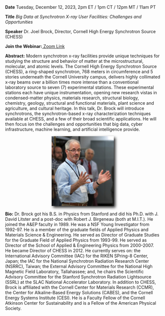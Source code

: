 **Date** Tuesday, December 12, 2023, 2pm ET / 1pm CT / 12pm MT / 11am PT

**Title** _Big Data at Synchrotron X-ray User Facilities: Challenges and Opportunities_

**Speaker** Dr. Joel Brock, Director, Cornell High Energy Synchrotron Source (CHESS)

<!-- <p align=center> -->
<!-- <img src="assets/images/preview-seminar.png" width="40%" style="filter: drop-shadow(5px 5px 5px #222);"/>
</p>  -->

<!-- <p align=center>
<a target="_blank" href='https://youtu.be/kOHZ6I_w1ws'>Video Link</a>
</p>  -->

<!-- **Seminar Recording**

<p align=center>
<a href="https://drive.google.com/file/d/1g-bShhrgKtl_cFaSf29hI1O2Rk_-LjqY/view?usp=share_link" target="_blank"> <img src="assets/images/jacobs_cover.png" width="60%" style="filter: drop-shadow(5px 5px 5px #222);"/></a>
<br>
<a href="https://drive.google.com/file/d/1g-bShhrgKtl_cFaSf29hI1O2Rk_-LjqY/view?usp=share_link" target="_blank">Recording</a>
</p> -->

**Join the Webinar:**<a target="_blank" href='https://ucsd.zoom.us/j/98999749335#success'> Zoom Link</a>

**Abstract:** Modern synchrotron x-ray facilities provide unique techniques for studying the structure and behavior of matter at the microstructural, molecular, and atomic levels. The Cornell High Energy Synchrotron Source (CHESS), a ring-shaped synchrotron, 768 meters in circumference and 5 stories underneath the Cornell University campus, delivers highly collimated x-ray beams over a billion times more intense than a conventional laboratory source to seven (7) experimental stations. These experimental stations each have unique instrumentation, opening new research vistas in condensed-matter physics, materials research, structural biology, chemistry, geology, structural and functional materials, plant science and agriculture, and cultural heritage. In this talk, Dr. Brock will introduce synchrotrons, the synchrotron-based x-ray characterization techniques available at CHESS, and a few of their broad scientific applications. He will then focus ion the challenges and opportunities that big data, cyber infrastructure, machine learning, and artificial intelligence provide.

<p align=center>
<img src="assets/images/brock.png" width="40%" style="filter: drop-shadow(5px 5px 5px #222);"/>
</p>

**Bio:** Dr. Brock got his B.S. in Physics from Stanford and did his Ph.D. with J. David Litster and a post-doc with Robert J. Birgeneau (both at M.I.T.). He joined the A&EP faculty in 1989. He was a NSF Young Investigator from 1992-97. He is a member of the graduate fields of Applied Physics and Materials Science & Engineering. He served as Director of Graduate Studies for the Graduate Field of Applied Physics from 1993-99. He served as Director of the School of Applied & Engineering Physics from 2000-2007. He became Director of CHESS in 2012. He currently serves on: the International Advisory Committee (IAC) for the RIKEN SPring-8 Center, Japan; the IAC for the National Synchrotron Radiation Research Center (NSRRC), Taiwan; the External Advisory Committee for the National High Magnetic Field Laboratory, Tallahassee; and, he chairs the Scientific Advisory Committee for the Stanford Synchrotron Radiation Lightsource (SSRL) at the SLAC National Accelerator Laboratory. In addition to CHESS, Brock is affiliated with the Cornell Center for Materials Research (CCMR), the Center for Alkaline-Based Energy Solutions (CABES), and the Cornell Energy Systems Institute (CESI). He is a Faculty Fellow of the Cornell Atkinson Center for Sustainability and is a Fellow of the American Physical Society.
